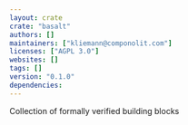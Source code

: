 ```yaml
---
layout: crate
crate: "basalt"
authors: []
maintainers: ["kliemann@componolit.com"]
licenses: ["AGPL 3.0"]
websites: []
tags: []
version: "0.1.0"
dependencies: 
---
```

Collection of formally verified building blocks

